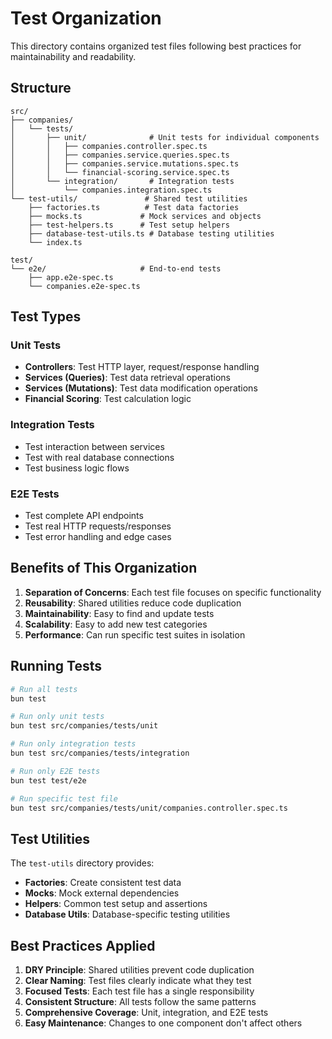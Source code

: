 # Test Organization

This directory contains organized test files following best practices for maintainability and readability.

## Structure

```
src/
├── companies/
│   └── tests/
│       ├── unit/              # Unit tests for individual components
│       │   ├── companies.controller.spec.ts
│       │   ├── companies.service.queries.spec.ts
│       │   ├── companies.service.mutations.spec.ts
│       │   └── financial-scoring.service.spec.ts
│       └── integration/       # Integration tests
│           └── companies.integration.spec.ts
└── test-utils/               # Shared test utilities
    ├── factories.ts          # Test data factories
    ├── mocks.ts             # Mock services and objects
    ├── test-helpers.ts      # Test setup helpers
    ├── database-test-utils.ts # Database testing utilities
    └── index.ts

test/
└── e2e/                     # End-to-end tests
    ├── app.e2e-spec.ts
    └── companies.e2e-spec.ts
```

## Test Types

### Unit Tests

- **Controllers**: Test HTTP layer, request/response handling
- **Services (Queries)**: Test data retrieval operations
- **Services (Mutations)**: Test data modification operations
- **Financial Scoring**: Test calculation logic

### Integration Tests

- Test interaction between services
- Test with real database connections
- Test business logic flows

### E2E Tests

- Test complete API endpoints
- Test real HTTP requests/responses
- Test error handling and edge cases

## Benefits of This Organization

1. **Separation of Concerns**: Each test file focuses on specific functionality
2. **Reusability**: Shared utilities reduce code duplication
3. **Maintainability**: Easy to find and update tests
4. **Scalability**: Easy to add new test categories
5. **Performance**: Can run specific test suites in isolation

## Running Tests

```bash
# Run all tests
bun test

# Run only unit tests
bun test src/companies/tests/unit

# Run only integration tests
bun test src/companies/tests/integration

# Run only E2E tests
bun test test/e2e

# Run specific test file
bun test src/companies/tests/unit/companies.controller.spec.ts
```

## Test Utilities

The `test-utils` directory provides:

- **Factories**: Create consistent test data
- **Mocks**: Mock external dependencies
- **Helpers**: Common test setup and assertions
- **Database Utils**: Database-specific testing utilities

## Best Practices Applied

1. **DRY Principle**: Shared utilities prevent code duplication
2. **Clear Naming**: Test files clearly indicate what they test
3. **Focused Tests**: Each test file has a single responsibility
4. **Consistent Structure**: All tests follow the same patterns
5. **Comprehensive Coverage**: Unit, integration, and E2E tests
6. **Easy Maintenance**: Changes to one component don't affect others
